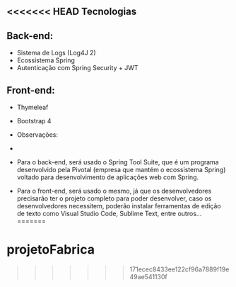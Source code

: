 <<<<<<< HEAD
Tecnologias
-
Back-end:
-
- Sistema de Logs (Log4J 2)
- Ecossistema Spring
- Autenticação com Spring Security + JWT

Front-end:
-
- Thymeleaf
- Bootstrap 4

- Observações:
-
- Para o back-end, será usado o Spring Tool Suite, que é um programa desenvolvido pela Pivotal (empresa que mantém o ecossistema Spring) voltado para desenvolvimento de aplicações web com Spring.

- Para o front-end, será usado o mesmo, já que os desenvolvedores precisarão ter o projeto completo para poder desenvolver, caso os desenvolvedores necessitem, poderão instalar ferramentas de edição de texto como Visual Studio Code, Sublime Text, entre outros...
=======
# projetoFabrica
>>>>>>> 171ecec8433ee122cf96a7889f19e49ae541130f

